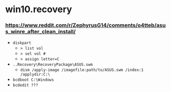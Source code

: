 # win10.recovery


### https://www.reddit.com/r/ZephyrusG14/comments/o4tteb/asus_winre_after_clean_install/
- `diskpart`
  - `> list vol`
  - `> sel vol #`
  - `> assign letter=C`
- `..Recovery\RecoveryPackage\ASUS.swm`
  - `dism /apply-image /imagefile:path/to/ASUS.swm /index:1 /applydir:C:\`
- `bcdboot C:\Windows`
- `bcdedit ???`
